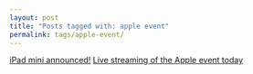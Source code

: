 ```yaml
---
layout: post
title: "Posts tagged with: apple event"
permalink: tags/apple-event/
---
```

[iPad mini announced!](/2012/10/ipad-mini-announced)
[Live streaming of the Apple event today](/2012/10/live-streaming-of-apple-event-today)
